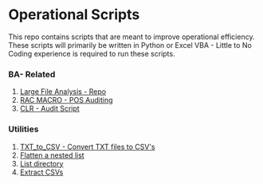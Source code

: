 # Operational Scripts

This repo contains scripts that are meant to improve operational efficiency. 
These scripts will primarily be written in Python or Excel VBA - Little to No Coding experience is required to run these scripts. 

### BA- Related
1. [Large File Analysis - Repo](https://github.com/AGWeb18/Operational-Processing-Scripts/tree/master/BA/Large%20File%20Analysis)
2. [RAC MACRO - POS Auditing](https://github.com/AGWeb18/Operational-Processing-Scripts/tree/CLR---Audit/BA/RAC)
3. [CLR - Audit Script](https://github.com/AGWeb18/Operational-Processing-Scripts/tree/CLR---Audit/BA/CLR%20Audit)


### Utilities
1. [TXT_to_CSV - Convert TXT files to CSV's](https://github.com/AGWeb18/Operational-Processing-Scripts/tree/master/Utilities/Txt_to_csv)
2. [Flatten a nested list](https://github.com/AGWeb18/Operational-Processing-Scripts/tree/master/Utilities/nested_to_csv)
3. [List directory](https://github.com/AGWeb18/Operational-Processing-Scripts/tree/master/Utilities/List%20Directory)
4. [Extract CSVs](https://github.com/AGWeb18/Operational-Processing-Scripts/tree/master/Utilities/Extract%20CSV)
